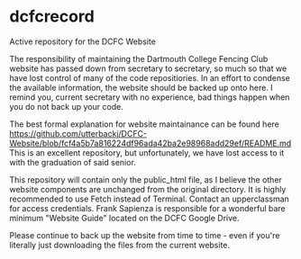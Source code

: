 # dcfcrecord
Active repository for the DCFC Website

The responsibility of maintaining the Dartmouth College Fencing Club website has passed down from secretary to secretary, so much so that we have lost control of many of the code repositiories. In an effort to condense the available information, the website should be backed up onto here. I remind you, current secretary with no experience, bad things happen when you do not back up your code.

The best formal explanation for website maintainance can be found here https://github.com/utterbackj/DCFC-Website/blob/fcf4a5b7a816224df96ada42ba2e98968add29ef/README.md This is an excellent repository, but unfortunately, we have lost access to it with the graduation of said senior.

This repository will contain only the public_html file, as I believe the other website components are unchanged from the original directory. It is highly recommended to use Fetch instead of Terminal. Contact an upperclassman for access credentials. Frank Sapienza is responsible for a wonderful bare minimum "Website Guide" located on the DCFC Google Drive.

Please continue to back up the website from time to time - even if you're literally just downloading the files from the current website.
